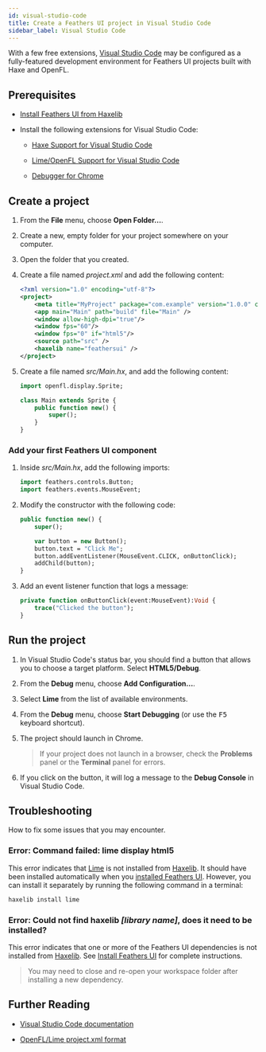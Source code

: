 ```yaml
---
id: visual-studio-code
title: Create a Feathers UI project in Visual Studio Code
sidebar_label: Visual Studio Code
---
```


With a few free extensions, [Visual Studio Code](https://code.visualstudio.com/) may be configured as a fully-featured development environment for Feathers UI projects built with Haxe and OpenFL.

## Prerequisites

- [Install Feathers UI from Haxelib](installation.md)

- Install the following extensions for Visual Studio Code:

  - [Haxe Support for Visual Studio Code](https://marketplace.visualstudio.com/items?itemName=nadako.vshaxe)

  - [Lime/OpenFL Support for Visual Studio Code](https://marketplace.visualstudio.com/items?itemName=openfl.lime-vscode-extension)

  - [Debugger for Chrome](https://marketplace.visualstudio.com/items?itemName=msjsdiag.debugger-for-chrome)

## Create a project

1. From the **File** menu, choose **Open Folder…**.

1. Create a new, empty folder for your project somewhere on your computer.

1. Open the folder that you created.

1. Create a file named _project.xml_ and add the following content:

   ```xml
   <?xml version="1.0" encoding="utf-8"?>
   <project>
       <meta title="MyProject" package="com.example" version="1.0.0" company="My Company" />
       <app main="Main" path="build" file="Main" />
       <window allow-high-dpi="true"/>
       <window fps="60"/>
       <window fps="0" if="html5"/>
       <source path="src" />
       <haxelib name="feathersui" />
   </project>
   ```

1. Create a file named _src/Main.hx_, and add the following content:

   ```hx
   import openfl.display.Sprite;

   class Main extends Sprite {
       public function new() {
           super();
       }
   }
   ```

### Add your first Feathers UI component

1. Inside _src/Main.hx_, add the following imports:

   ```hx
   import feathers.controls.Button;
   import feathers.events.MouseEvent;
   ```

1. Modify the constructor with the following code:

   ```hx
   public function new() {
       super();

       var button = new Button();
       button.text = "Click Me";
       button.addEventListener(MouseEvent.CLICK, onButtonClick);
       addChild(button);
   }
   ```

1. Add an event listener function that logs a message:

   ```hx
   private function onButtonClick(event:MouseEvent):Void {
       trace("Clicked the button");
   }
   ```

## Run the project

1. In Visual Studio Code's status bar, you should find a button that allows you to choose a target platform. Select **HTML5/Debug**.

1. From the **Debug** menu, choose **Add Configuration…**.

1. Select **Lime** from the list of available environments.

1. From the **Debug** menu, choose **Start Debugging** (or use the <kbd>F5</kbd> keyboard shortcut).

1. The project should launch in Chrome.

   > If your project does not launch in a browser, check the **Problems** panel or the **Terminal** panel for errors.

1. If you click on the button, it will log a message to the **Debug Console** in Visual Studio Code.

## Troubleshooting

How to fix some issues that you may encounter.

### Error: Command failed: lime display html5

This error indicates that [Lime](https://lime.software/) is not installed from [Haxelib](https://lib.haxe.org/). It should have been installed automatically when you [installed Feathers UI](installation.md). However, you can install it separately by running the following command in a terminal:

```sh
haxelib install lime
```

### Error: Could not find haxelib _[library name]_, does it need to be installed?

This error indicates that one or more of the Feathers UI dependencies is not installed from [Haxelib](https://lib.haxe.org/). See [Install Feathers UI](installation.md) for complete instructions.

> You may need to close and re-open your workspace folder after installing a new dependency.

## Further Reading

- [Visual Studio Code documentation](https://code.visualstudio.com/docs)

- [OpenFL/Lime project.xml format](https://lime.software/docs/project-files/xml-format/)
